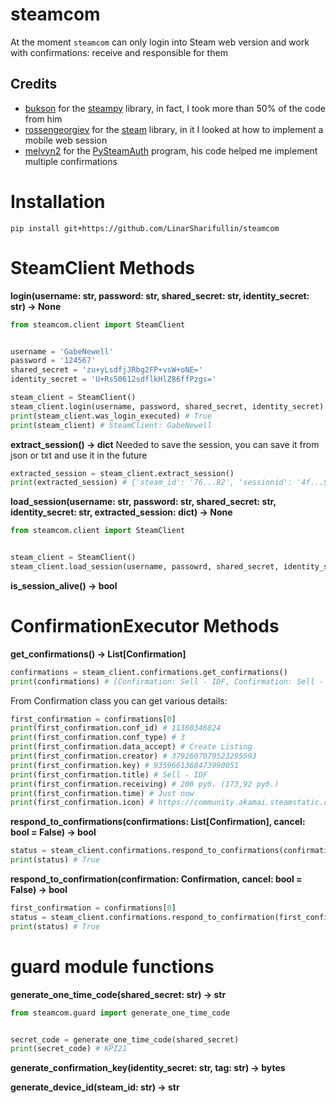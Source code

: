 # steamcom
At the moment `steamcom` can only login into Steam web version and work with confirmations: receive and  responsible for them

## Credits
* [bukson](https://github.com/bukson) for the [steampy](https://github.com/bukson/steampy) library, in fact, I took more than 50% of the code from him
* [rossengeorgiev](https://github.com/rossengeorgiev) for the [steam](https://github.com/ValvePython/steam) library, in it I looked at how to implement a mobile web session
* [melvyn2](https://github.com/melvyn2) for the [PySteamAuth](https://github.com/melvyn2/PySteamAuth) program, his code helped me implement multiple confirmations

# Installation
```console
pip install git+https://github.com/LinarSharifullin/steamcom
```

# SteamClient Methods
**login(username: str, password: str, shared_secret: str, identity_secret: str) -> None**
```python
from steamcom.client import SteamClient


username = 'GabeNewell'
password = '124567'
shared_secret = 'zu+yLsdfjJRbg2FP+vsW+oNE='
identity_secret = 'U+Rs50612sdflkHlZ86ffPzgs='

steam_client = SteamClient()
steam_client.login(username, password, shared_secret, identity_secret)
print(steam_client.was_login_executed) # True
print(steam_client) # SteamClient: GabeNewell
```

**extract_session() -> dict**
Needed to save the session, you can save it from json or txt and use it in the future
```python
extracted_session = steam_client.extract_session()
print(extracted_session) # {'steam_id': '76...82', 'sessionid': '4f...90', 'steamLogin': '76...85', 'steamLoginSecure': '76...52'}
```

**load_session(username: str, password: str, shared_secret: str, identity_secret: str, extracted_session: dict) -> None**
```python
from steamcom.client import SteamClient


steam_client = SteamClient()
steam_client.load_session(username, passowrd, shared_secret, identity_secret, extracted_session)

```

**is_session_alive() -> bool**

# ConfirmationExecutor Methods
**get_confirmations() -> List[Confirmation]**
```python
confirmations = steam_client.confirmations.get_confirmations()
print(confirmations) # [Confirmation: Sell - IDF, Confirmation: Sell - SWAT]
```

From Confirmation class you can get various details:
```python
first_confirmation = confirmations[0]
print(first_confirmation.conf_id) # 11360346824
print(first_confirmation.conf_type) # 3
print(first_confirmation.data_accept) # Create Listing
print(first_confirmation.creator) # 3792607079523295593
print(first_confirmation.key) # 9359661368473990051
print(first_confirmation.title) # Sell - IDF
print(first_confirmation.receiving) # 200 pуб. (173,92 pуб.)
print(first_confirmation.time) # Just now
print(first_confirmation.icon) # https://community.akamai.steamstatic.com/economy/image/Iz...fKf/32fx32f

```

**respond_to_confirmations(confirmations: List[Confirmation], cancel: bool = False) -> bool**
```python
status = steam_client.confirmations.respond_to_confirmations(confirmations)
print(status) # True
```

**respond_to_confirmation(confirmation: Confirmation, cancel: bool = False) -> bool**
```python
first_confirmation = confirmations[0]
status = steam_client.confirmations.respond_to_confirmation(first_confirmation)
print(status) # True
```

# guard module functions
**generate_one_time_code(shared_secret: str) -> str**
```python
from steamcom.guard import generate_one_time_code


secret_code = generate_one_time_code(shared_secret)
print(secret_code) # KPI21
```

**generate_confirmation_key(identity_secret: str, tag: str) -> bytes**

**generate_device_id(steam_id: str) -> str**